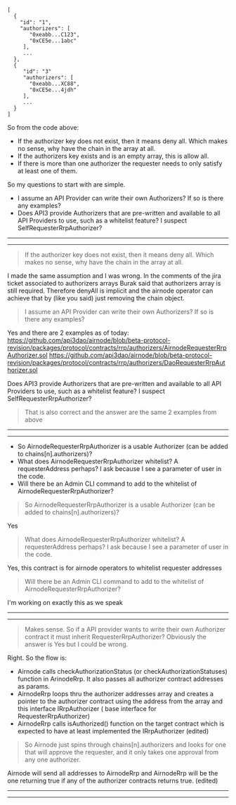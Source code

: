 ```
[
  {
    "id": "1",
    "authorizers": [
       "0xeabb...C123",
       "0xCE5e...1abc"
     ],
     ...
  },
  {
     "id": "3"
     "authorizers": [
       "0xeabb...XC88",
       "0xCE5e...4jdh"
     ],
     ...
  }
]
```

So from the code above:

- If the authorizer key does not exist, then it means deny all. Which makes no sense, why have the chain in the array at all.
- If the authorizers key exists and is an empty array, this is allow all.
- If there is more than one authorizer the requester needs to only satisfy at least one of them.
  
So my questions to start with are simple.

- I assume an API Provider can write their own Authorizers? If so is there any examples?
- Does API3 provide Authorizers that are pre-written and available to all API Providers to use, such as a whitelist feature? I suspect SelfRequesterRrpAuthorizer?

---
---
> If the authorizer key does not exist, then it means deny all. Which makes no sense, why have the chain in the array at all.
> 
> 
I made the same assumption and I was wrong. In the comments of the jira ticket associated to authorizers arrays Burak said that authorizers array is still required. Therefore denyAll is implicit and the airnode operator can achieve that by (like you said) just removing the chain object.

>I assume an API Provider can write their own Authorizers? If so is there any examples?

Yes and there are 2 examples as of today:
https://github.com/api3dao/airnode/blob/beta-protocol-revision/packages/protocol/contracts/rrp/authorizers/AirnodeRequesterRrpAuthorizer.sol
https://github.com/api3dao/airnode/blob/beta-protocol-revision/packages/protocol/contracts/rrp/authorizers/DaoRequesterRrpAuthorizer.sol

Does API3 provide Authorizers that are pre-written and available to all API Providers to use, such as a whitelist feature? I suspect SelfRequesterRrpAuthorizer?
>That is also correct and the answer are the same 2 examples from above

---
---
- So AirnodeRequesterRrpAuthorizer is a usable Authorizer (can be added to chains[n].authorizers)?
- What does AirnodeRequesterRrpAuthorizer whitelist? A requesterAddress perhaps? I ask because I see a parameter of user in the code.
- Will there be an Admin CLI command to add to the whitelist of AirnodeRequesterRrpAuthorizer?

>So AirnodeRequesterRrpAuthorizer is a usable Authorizer (can be added to chains[n].authorizers)?

Yes

>What does AirnodeRequesterRrpAuthorizer whitelist? A requesterAddress perhaps? I ask because I see a parameter of user in the code.

Yes, this contract is for airnode operators to whitelist requester addresses

> Will there be an Admin CLI command to add to the whitelist of AirnodeRequesterRrpAuthorizer?
> 
I'm working on exactly this as we speak

---
---

>Makes sense. So if a API provider wants to write their own Authorizer contract it must inherit RequesterRrpAuthorizer? Obviously the answer is Yes but I could be wrong.

Right. So the flow is:
- Airnode calls checkAuthorizationStatus (or checkAuthorizationStatuses) function in ArinodeRrp. It also passes all authorizer contract addresses as params.
- AirnodeRrp loops thru the authorizer addresses array and creates a pointer to the authorizer contract using the address from the array and this interface IRrpAuthorizer ( base interface for RequesterRrpAuthorizer)
- AirnodeRrp calls isAuthorized() function on the target contract which is expected to have at least implemented the IRrpAuthorizer 
(edited)

>So Airnode just spins through chains[n].authorizers and looks for one that will approve the requester, and it only takes one approval from any one authorizer.

Airnode will send all addresses to AirnodeRrp and AirnodeRrp will be the one returning true if any of the authorizer contracts returns true. (edited) 

---
---
